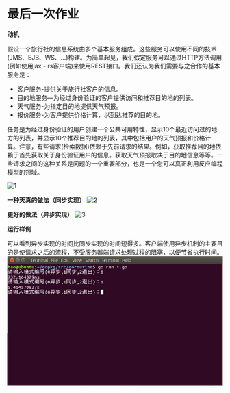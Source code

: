 ﻿# 最后一次作业

**动机**

假设一个旅行社的信息系统由多个基本服务组成。这些服务可以使用不同的技术(JMS、EJB、WS、…)构建。为简单起见，我们假定服务可以通过HTTP方法调用(例如使用jax - rs客户端)来使用REST接口。我们还认为我们需要与之合作的基本服务是：


- 客户服务-提供关于旅行社客户的信息。
- 目的地服务—为经过身份验证的客户提供访问和推荐目的地的列表。
- 天气服务-为指定目的地提供天气预报。
- 报价服务-为客户提供价格计算，以到达推荐的目的地。

任务是为经过身份验证的用户创建一个公共可用特性，显示10个最近访问过的地方的列表，并显示10个推荐目的地的列表，其中包括用户的天气预报和价格计算。注意，有些请求(检索数据)依赖于先前请求的结果。例如，获取推荐目的地依赖于首先获取关于身份验证用户的信息。获取天气预报取决于目的地信息等等。一些请求之间的这种关系是问题的一个重要部分，也是一个您可以真正利用反应编程模型的领域。

![1](https://jersey.github.io/documentation/latest/images/rx-client-problem.png)

**一种天真的做法（同步实现）**
![2](https://jersey.github.io/documentation/latest/images/rx-client-sync-approach.png)

**更好的做法（异步实现）**
![3](https://jersey.github.io/documentation/latest/images/rx-client-async-approach.png)

**运行样例**

可以看到异步实现的时间比同步实现的时间短得多。客户端使用异步机制的主要目的是使请求之后的流程，不受服务器端请求处理过程的阻塞，以便节省执行时间。
![4](https://raw.githubusercontent.com/LeungChiHo/ServiceComputing/master/goroutine/1.png)